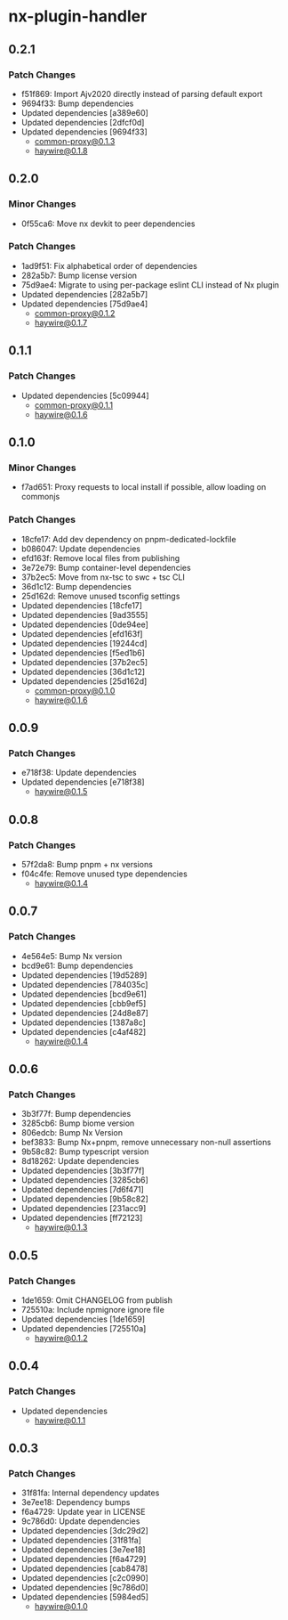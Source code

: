 # nx-plugin-handler

## 0.2.1

### Patch Changes

- f51f869: Import Ajv2020 directly instead of parsing default export
- 9694f33: Bump dependencies
- Updated dependencies [a389e60]
- Updated dependencies [2dfcf0d]
- Updated dependencies [9694f33]
  - common-proxy@0.1.3
  - haywire@0.1.8

## 0.2.0

### Minor Changes

- 0f55ca6: Move nx devkit to peer dependencies

### Patch Changes

- 1ad9f51: Fix alphabetical order of dependencies
- 282a5b7: Bump license version
- 75d9ae4: Migrate to using per-package eslint CLI instead of Nx plugin
- Updated dependencies [282a5b7]
- Updated dependencies [75d9ae4]
  - common-proxy@0.1.2
  - haywire@0.1.7

## 0.1.1

### Patch Changes

- Updated dependencies [5c09944]
  - common-proxy@0.1.1
  - haywire@0.1.6

## 0.1.0

### Minor Changes

- f7ad651: Proxy requests to local install if possible, allow loading on commonjs

### Patch Changes

- 18cfe17: Add dev dependency on pnpm-dedicated-lockfile
- b086047: Update dependencies
- efd163f: Remove local files from publishing
- 3e72e79: Bump container-level dependencies
- 37b2ec5: Move from nx-tsc to swc + tsc CLI
- 36d1c12: Bump dependencies
- 25d162d: Remove unused tsconfig settings
- Updated dependencies [18cfe17]
- Updated dependencies [9ad3555]
- Updated dependencies [0de94ee]
- Updated dependencies [efd163f]
- Updated dependencies [19244cd]
- Updated dependencies [f5ed1b6]
- Updated dependencies [37b2ec5]
- Updated dependencies [36d1c12]
- Updated dependencies [25d162d]
  - common-proxy@0.1.0
  - haywire@0.1.6

## 0.0.9

### Patch Changes

- e718f38: Update dependencies
- Updated dependencies [e718f38]
  - haywire@0.1.5

## 0.0.8

### Patch Changes

- 57f2da8: Bump pnpm + nx versions
- f04c4fe: Remove unused type dependencies
  - haywire@0.1.4

## 0.0.7

### Patch Changes

- 4e564e5: Bump Nx version
- bcd9e61: Bump dependencies
- Updated dependencies [19d5289]
- Updated dependencies [784035c]
- Updated dependencies [bcd9e61]
- Updated dependencies [cbb9ef5]
- Updated dependencies [24d8e87]
- Updated dependencies [1387a8c]
- Updated dependencies [c4af482]
  - haywire@0.1.4

## 0.0.6

### Patch Changes

- 3b3f77f: Bump dependencies
- 3285cb6: Bump biome version
- 806edcb: Bump Nx Version
- bef3833: Bump Nx+pnpm, remove unnecessary non-null assertions
- 9b58c82: Bump typescript version
- 8d18262: Update dependencies
- Updated dependencies [3b3f77f]
- Updated dependencies [3285cb6]
- Updated dependencies [7d6f471]
- Updated dependencies [9b58c82]
- Updated dependencies [231acc9]
- Updated dependencies [ff72123]
  - haywire@0.1.3

## 0.0.5

### Patch Changes

- 1de1659: Omit CHANGELOG from publish
- 725510a: Include npmignore ignore file
- Updated dependencies [1de1659]
- Updated dependencies [725510a]
  - haywire@0.1.2

## 0.0.4

### Patch Changes

- Updated dependencies
  - haywire@0.1.1

## 0.0.3

### Patch Changes

- 31f81fa: Internal dependency updates
- 3e7ee18: Dependency bumps
- f6a4729: Update year in LICENSE
- 9c786d0: Update dependencies
- Updated dependencies [3dc29d2]
- Updated dependencies [31f81fa]
- Updated dependencies [3e7ee18]
- Updated dependencies [f6a4729]
- Updated dependencies [cab8478]
- Updated dependencies [c2c0990]
- Updated dependencies [9c786d0]
- Updated dependencies [5984ed5]
  - haywire@0.1.0
